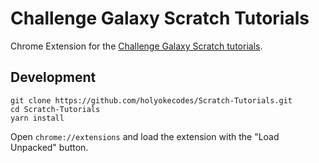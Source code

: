 # Challenge Galaxy Scratch Tutorials

Chrome Extension for the [Challenge Galaxy Scratch tutorials](https://bitbucket.org/bacalj/nuxt-challengegalaxy/). 

## Development
```
git clone https://github.com/holyokecodes/Scratch-Tutorials.git
cd Scratch-Tutorials
yarn install
```

Open ```chrome://extensions``` and load the extension with the "Load Unpacked" button.
